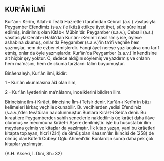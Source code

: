 ## KUR'ÂN İLMİ

Kur'ân-ı Kerîm, Allah-û Teâlâ Hazretleri ta­rafından Cebrail (a.s.) vasıtasıyla Peygamber Efendimiz (s.a.v.)'e iktizâ ettikçe âyet âyet, sûre sûre inzal edilmiş, indirilmiş olan Kitâb-ı Mübîn'dir. Peygamber (s.a.v.), Cebrail (a.s.) vasıta­sıyla Cenâb-ı Hakk'dan Kur'ân-ı Kerim'i nasıl al­mış ise, öylece ashabına okumuş, onlar da Pey­gamber (s.a.v.)'in tarifi veçhile hem yazmışlar, hem de ezber etmişlerdir. Hangi âyet nereye yazılacaksa onu tarif etmiş, onlar da öyle yazmışlardır. Kur'ân'da Peygamber (s.a.v.)'in kendisi­ne ait hiçbir şey yoktur. O, sâdece aldığını söyle­miş ve yazdırmış ve onların hem ma'nâsını, hem de okuma tarzlarını tâlim buyurmuştur.

Binâenaleyh, Kur'ân ilmi, ikidir:

1 - Kur'ân okunmasına âid olan ilim,

2 - Kur'ân âyetlerinin ma'nâlarını, incelik­lerini bildiren ilim.

Birincisine ilm-i Kırâet, ikincisine İlm-i Tef­sir denir. Kur'ân-ı Kerîm'in bâzı kelimeleri birkaç veçhile okunabilir. Bu vecihlerden yedisi Efendimiz (s.a.v.)'den tevâtüran naklolunmuştur. Bunlara Kırâet-i Seb'a denir. Bu kıraat­lere Peygamberden sahih senedlerle nakledilmiş üç kırâet daha ilâve olunmuş ve mecmûuna Kı­râet-i Aşere denilmiştir. işte bu hususta bir ilim meydana gelmiş ve kitaplar da yazılmıştır. İlk kitap yazan, yani bu kırâetleri kitapta toplayan, hicrî (224) de ölmüş olan Kaasım'dır. İkincisi de (258) de ölmüş olan Kûfe'li Cübeyr Oğlu Ahmed'dir. Bunlardan sonra daha pek çok kitaplar ya­zılmıştır.

(A.H. Akseki, İ. Dini, Sh.: 32)
